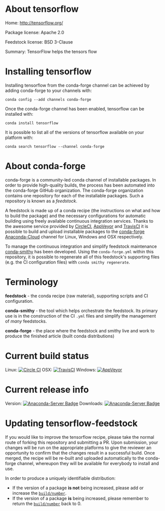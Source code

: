 About tensorflow
================

Home: http://tensorflow.org/

Package license: Apache 2.0

Feedstock license: BSD 3-Clause

Summary: TensorFlow helps the tensors flow



Installing tensorflow
=====================

Installing tensorflow from the conda-forge channel can be achieved by adding conda-forge to your channels with:

```
conda config --add channels conda-forge
```

Once the conda-forge channel has been enabled, tensorflow can be installed with:

```
conda install tensorflow
```

It is possible to list all of the versions of tensorflow available on your platform with:

```
conda search tensorflow --channel conda-forge
```


About conda-forge
=================

conda-forge is a community-led conda channel of installable packages.
In order to provide high-quality builds, the process has been automated into the
conda-forge GitHub organization. The conda-forge organization contains one repository
for each of the installable packages. Such a repository is known as a *feedstock*.

A feedstock is made up of a conda recipe (the instructions on what and how to build
the package) and the necessary configurations for automatic building using freely
available continuous integration services. Thanks to the awesome service provided by
[CircleCI](https://circleci.com/), [AppVeyor](http://www.appveyor.com/)
and [TravisCI](https://travis-ci.org/) it is possible to build and upload installable
packages to the [conda-forge](https://anaconda.org/conda-forge)
[Anaconda-Cloud](http://docs.anaconda.org/) channel for Linux, Windows and OSX respectively.

To manage the continuous integration and simplify feedstock maintenance
[conda-smithy](http://github.com/conda-forge/conda-smithy) has been developed.
Using the ``conda-forge.yml`` within this repository, it is possible to regenerate all of
this feedstock's supporting files (e.g. the CI configuration files) with ``conda smithy regenerate``.


Terminology
===========

**feedstock** - the conda recipe (raw material), supporting scripts and CI configuration.

**conda-smithy** - the tool which helps orchestrate the feedstock.
                   Its primary use is in the construction of the CI ``.yml`` files
                   and simplify the management of *many* feedstocks.

**conda-forge** - the place where the feedstock and smithy live and work to
                  produce the finished article (built conda distributions)

Current build status
====================

Linux: [![Circle CI](https://circleci.com/gh/conda-forge/tensorflow-feedstock.svg?style=svg)](https://circleci.com/gh/conda-forge/tensorflow-feedstock)
OSX: [![TravisCI](https://travis-ci.org/conda-forge/tensorflow-feedstock.svg?branch=master)](https://travis-ci.org/conda-forge/tensorflow-feedstock)
Windows: [![AppVeyor](https://ci.appveyor.com/api/projects/status/github/conda-forge/tensorflow-feedstock?svg=True)](https://ci.appveyor.com/project/conda-forge/tensorflow-feedstock/branch/master)

Current release info
====================
Version: [![Anaconda-Server Badge](https://anaconda.org/conda-forge/tensorflow/badges/version.svg)](https://anaconda.org/conda-forge/tensorflow)
Downloads: [![Anaconda-Server Badge](https://anaconda.org/conda-forge/tensorflow/badges/downloads.svg)](https://anaconda.org/conda-forge/tensorflow)


Updating tensorflow-feedstock
=============================

If you would like to improve the tensorflow recipe, please take the normal
route of forking this repository and submitting a PR. Upon submission, your changes will
be run on the appropriate platforms to give the reviewer an opportunity to confirm that the
changes result in a successful build. Once merged, the recipe will be re-built and uploaded
automatically to the conda-forge channel, whereupon they will be available for everybody to
install and use.

In order to produce a uniquely identifiable distribution:
 * If the version of a package **is not** being increased, please add or increase
   the [``build/number``](http://conda.pydata.org/docs/building/meta-yaml.html#build-number-and-string).
 * If the version of a package **is** being increased, please remember to return
   the [``build/number``](http://conda.pydata.org/docs/building/meta-yaml.html#build-number-and-string)
   back to 0.
